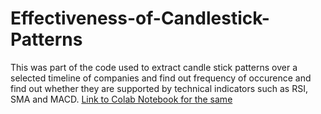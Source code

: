 # Effectiveness-of-Candlestick-Patterns
This was part of the code used to extract candle stick patterns over a selected timeline of companies and find out frequency of occurence and find out whether they are supported by technical indicators such as RSI, SMA and MACD.
[Link to Colab Notebook for the same](https://colab.research.google.com/drive/1gUBetl8dm_DoiZ-q9SwnE5ZpvUoNAY3r?usp=sharing)


